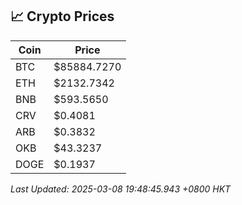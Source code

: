 ## 📈 Crypto Prices

| Coin | Price |
| ---- | ----- |
| BTC | $85884.7270 |
| ETH | $2132.7342 |
| BNB | $593.5650 |
| CRV | $0.4081 |
| ARB | $0.3832 |
| OKB | $43.3237 |
| DOGE | $0.1937 |

_Last Updated: 2025-03-08 19:48:45.943 +0800 HKT_